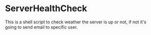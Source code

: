 # ServerHealthCheck
This is a shell script to check weather the server is up or not, if not it's going to send email to specific user.
